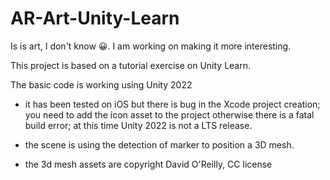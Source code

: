 # AR-Art-Unity-Learn

Is is art, I don't know 😀.  I am working on making it more interesting.

This project is based on a tutorial exercise on Unity Learn.

The basic code is working using Unity 2022
- it has been tested on iOS but there is bug in the Xcode project creation; you need to add the icon asset to the project otherwise there is a fatal build error; at this time Unity 2022 is not a LTS release. 
  
- the scene is using the detection of marker to position a 3D mesh.

- the 3d mesh assets are copyright David O'Reilly, CC license
